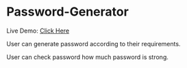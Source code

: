 # Password-Generator

Live Demo: <a href="https://hemant-bhat.github.io/Password-Generator">Click Here</a>

User can generate password according to their requirements.

User can check password how much password is strong.
